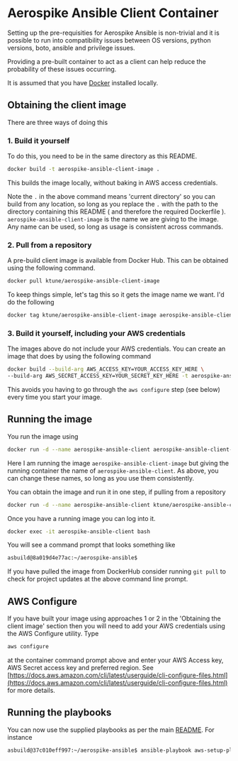 # Aerospike Ansible Client Container

Setting up the pre-requisities for Aerospike Ansible is non-trivial and it is possible to run into compatibility issues between OS versions, python versions, boto, ansible and privilege issues.

Providing a pre-built container to act as a client can help reduce the probability of these issues occurring.

It is assumed that you have [Docker](http://docker.com) installed locally.

## Obtaining the client image

There are three ways of doing this

### 1. Build it yourself

 To do this, you need to be in the same directory as this README.

```bash
docker build -t aerospike-ansible-client-image .
```

 This builds the image locally, without baking in AWS access credentials.

Note the ```.``` in the above command means 'current directory' so you can build from any location, so long as you replace the ```.``` with the path to the directory containing this README ( and therefore the required Dockerfile ). ```aerospike-ansible-client-image``` is the name we are giving to the image. Any name can be used, so long as usage is consistent across commands.

### 2. Pull from a repository

A pre-build client image is available from Docker Hub. This can be obtained using the following command.

```bash
docker pull ktune/aerospike-ansible-client-image
```

To keep things simple, let's tag this so it gets the image name we want. I'd do the following

```bash
docker tag ktune/aerospike-ansible-client-image aerospike-ansible-client-image
```

### 3. Build it yourself, including your AWS credentials

The images above do not include your AWS credentials. You can create an image that does by using the following command

```bash
docker build --build-arg AWS_ACCESS_KEY=YOUR_ACCESS_KEY_HERE \
--build-arg AWS_SECRET_ACCESS_KEY=YOUR_SECRET_KEY_HERE -t aerospike-ansible-client-image .
```

This avoids you having to go through the ```aws configure``` step (see below) every time you start your image.

## Running the image

You run the image using 

```bash
docker run -d --name aerospike-ansible-client aerospike-ansible-client-image
```

Here I am running the image ```aerospike-ansible-client-image``` but giving the running container the name of ```aerospike-ansible-client```. As above, you can change these names, so long as you use them consistently.

You can obtain the image and run it in one step, if pulling from a repository

```bash
docker run -d --name aerospike-ansible-client ktune/aerospike-ansible-client-image
```

Once you have a running image you can log into it.

```bash
docker exec -it aerospike-ansible-client bash
```

You will see a command prompt that looks something like

```bash
asbuild@8a019d4e77ac:~/aerospike-ansible$
```

If you have pulled the image from DockerHub consider running ```git pull``` to check for project updates at the above command line prompt.

## AWS Configure

If you have built your image using approaches 1 or 2 in the 'Obtaining the client image' section then you will need to add your AWS credentials using the AWS Configure utility. Type

```bash
aws configure
```

at the container command prompt above and enter your AWS Access key, AWS Secret access key and preferred region. See [https://docs.aws.amazon.com/cli/latest/userguide/cli-configure-files.html](https://docs.aws.amazon.com/cli/latest/userguide/cli-configure-files.html) for more details.

## Running the playbooks

You can now use the supplied playbooks as per the main [README](../README.md). For instance

```bash
asbuild@37c010eff997:~/aerospike-ansible$ ansible-playbook aws-setup-plus-aerospike-install.yml 
```




